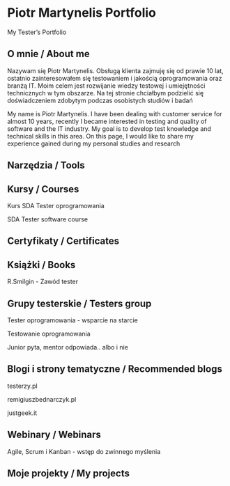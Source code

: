 # Piotr Martynelis Portfolio
My Tester’s Portfolio

## O mnie / About me
Nazywam się Piotr Martynelis. Obsługą klienta zajmuję się od prawie 10 lat, ostatnio zainteresowałem się testowaniem i jakością oprogramowania oraz branżą IT. Moim celem jest rozwijanie wiedzy testowej i umiejętności technicznych w tym obszarze. Na tej stronie chciałbym podzielić się doświadczeniem zdobytym podczas osobistych studiów i badań

My name is Piotr Martynelis. I have been dealing with customer service for almost 10 years, recently I became interested in testing and quality of software and the IT industry. My goal is to develop test knowledge and technical skills in this area. On this page, I would like to share my experience gained during my personal studies and research


## Narzędzia / Tools

## Kursy / Courses
Kurs SDA Tester oprogramowania

SDA Tester software course

## Certyfikaty / Certificates
## Książki / Books
R.Smilgin - Zawód tester
## Grupy testerskie / Testers group
Tester oprogramowania - wsparcie na starcie

Testowanie oprogramowania

Junior pyta, mentor odpowiada.. albo i nie

## Blogi i strony tematyczne / Recommended blogs
testerzy.pl

remigiuszbednarczyk.pl

justgeek.it
## Webinary / Webinars
Agile, Scrum i Kanban - wstęp do zwinnego myślenia


## Moje projekty / My projects
